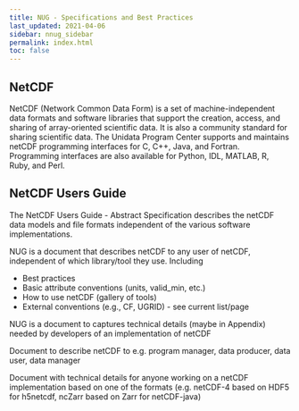 ```yaml
---
title: NUG - Specifications and Best Practices
last_updated: 2021-04-06
sidebar: nnug_sidebar
permalink: index.html
toc: false
---
```


## NetCDF
<!-- From netCDF home page: https://www.unidata.ucar.edu/software/netcdf/ --> 
NetCDF (Network Common Data Form) is a set of
machine-independent data formats and software libraries
that support the creation, access, and sharing
of array-oriented scientific data.
It is also a community standard for sharing scientific data.
The Unidata Program Center supports and maintains
netCDF programming interfaces for C, C++, Java, and Fortran.
Programming interfaces are also available
for Python, IDL, MATLAB, R, Ruby, and Perl.

<!-- Look at pulling from "Purpose of netCDF" in NUG/guide.md -->

## NetCDF Users Guide

The NetCDF Users Guide - Abstract Specification
describes the netCDF data models and file formats
independent of the various software implementations.

<!-- From draft text in Roadmap.md -->
NUG is a document that describes netCDF to any user of netCDF,
independent of which library/tool they use. Including

* Best practices
* Basic attribute conventions (units, valid_min, etc.)
* How to use netCDF (gallery of tools)
* External conventions (e.g., CF, UGRID) - see current list/page

NUG is a document to captures technical details
(maybe in Appendix) needed by developers of an implementation of netCDF

Document to describe netCDF to e.g. program manager, data producer,
data user, data manager

Document with technical details for anyone working
on a netCDF implementation
based on one of the formats
(e.g. netCDF-4 based on HDF5 for h5netcdf,
ncZarr based on Zarr for netCDF-java)

